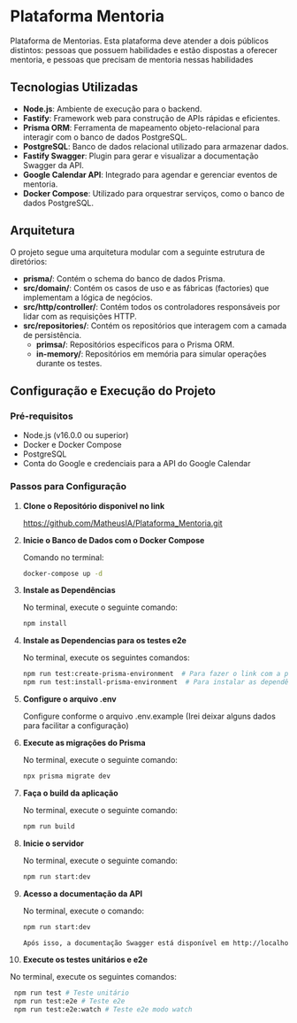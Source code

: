 # Plataforma Mentoria

Plataforma de Mentorias. 
Esta plataforma deve atender a dois públicos distintos: pessoas que possuem habilidades e estão dispostas a oferecer mentoria, e pessoas que precisam de mentoria nessas habilidades

## Tecnologias Utilizadas

- **Node.js**: Ambiente de execução para o backend.
- **Fastify**: Framework web para construção de APIs rápidas e eficientes.
- **Prisma ORM**: Ferramenta de mapeamento objeto-relacional para interagir com o banco de dados PostgreSQL.
- **PostgreSQL**: Banco de dados relacional utilizado para armazenar dados.
- **Fastify Swagger**: Plugin para gerar e visualizar a documentação Swagger da API.
- **Google Calendar API**: Integrado para agendar e gerenciar eventos de mentoria.
- **Docker Compose**: Utilizado para orquestrar serviços, como o banco de dados PostgreSQL.

## Arquitetura

O projeto segue uma arquitetura modular com a seguinte estrutura de diretórios:

- **prisma/**: Contém o schema do banco de dados Prisma.
- **src/domain/**: Contém os casos de uso e as fábricas (factories) que implementam a lógica de negócios.
- **src/http/controller/**: Contém todos os controladores responsáveis por lidar com as requisições HTTP.
- **src/repositories/**: Contém os repositórios que interagem com a camada de persistência.
  - **primsa/**: Repositórios específicos para o Prisma ORM.
  - **in-memory/**: Repositórios em memória para simular operações durante os testes.

## Configuração e Execução do Projeto

### Pré-requisitos

- Node.js (v16.0.0 ou superior)
- Docker e Docker Compose
- PostgreSQL
- Conta do Google e credenciais para a API do Google Calendar

### Passos para Configuração

1. **Clone o Repositório disponivel no link**

   https://github.com/MatheusIA/Plataforma_Mentoria.git

2. **Inicie o Banco de Dados com o Docker Compose**

   Comando no terminal: 
   ```bash
   docker-compose up -d

3. **Instale as Dependências**

   No terminal, execute o seguinte comando:
   ```bash
   npm install

4. **Instale as Dependencias para os testes e2e**

   No terminal, execute os seguintes comandos:
   ```bash
   npm run test:create-prisma-environment  # Para fazer o link com a pasta vites-environment-prisma, seguindo o padrão do vitest
   npm run test:install-prisma-environment  # Para instalar as dependências do teste


5. **Configure o arquivo .env**

   Configure conforme o arquivo .env.example (Irei deixar alguns dados para facilitar a configuração)

6. **Execute as migrações do Prisma**

   No terminal, execute o seguinte comando:
   ```bash
   npx prisma migrate dev

7. **Faça o build da aplicação**

   No terminal, execute o seguinte comando:
      ```bash
   npm run build

8. **Inicie o servidor**

   No terminal, execute o seguinte comando:
      ```bash
   npm run start:dev

9. **Acesso a documentação da API**

   No terminal, execute o comando:
      ```bash
   npm run start:dev

   Após isso, a documentação Swagger está disponível em http://localhost:3000/docs

10. **Execute os testes unitários e e2e**

   No terminal, execute os seguintes comandos:     
  ```bash   
   npm run test # Teste unitário
   npm run test:e2e # Teste e2e
   npm run test:e2e:watch # Teste e2e modo watch

